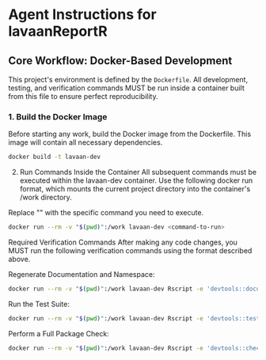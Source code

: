 # Agent Instructions for lavaanReportR

## Core Workflow: Docker-Based Development

This project's environment is defined by the `Dockerfile`. All development, testing, and verification commands MUST be run inside a container built from this file to ensure perfect reproducibility.

### 1. Build the Docker Image

Before starting any work, build the Docker image from the Dockerfile. This image will contain all necessary dependencies.

```bash
docker build -t lavaan-dev
```

2. Run Commands Inside the Container
All subsequent commands must be executed within the lavaan-dev container. Use the following docker run format, which mounts the current project directory into the container's /work directory.

Replace "<command-to-run>" with the specific command you need to execute.

```bash
docker run --rm -v "$(pwd)":/work lavaan-dev <command-to-run>
```

Required Verification Commands
After making any code changes, you MUST run the following verification commands using the format described above.

Regenerate Documentation and Namespace:

```bash
docker run --rm -v "$(pwd)":/work lavaan-dev Rscript -e 'devtools::document()'
```

Run the Test Suite:

```bash
docker run --rm -v "$(pwd)":/work lavaan-dev Rscript -e 'devtools::test()'
```

Perform a Full Package Check:

```bash
docker run --rm -v "$(pwd)":/work lavaan-dev Rscript -e 'devtools::check()'
```
